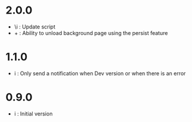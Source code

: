 # 2.0.0
* \i : Update script
* \+ : Ability to unload background page using the persist feature

# 1.1.0
* i : Only send a notification when Dev version or when there is an error

# 0.9.0
* i : Initial version
